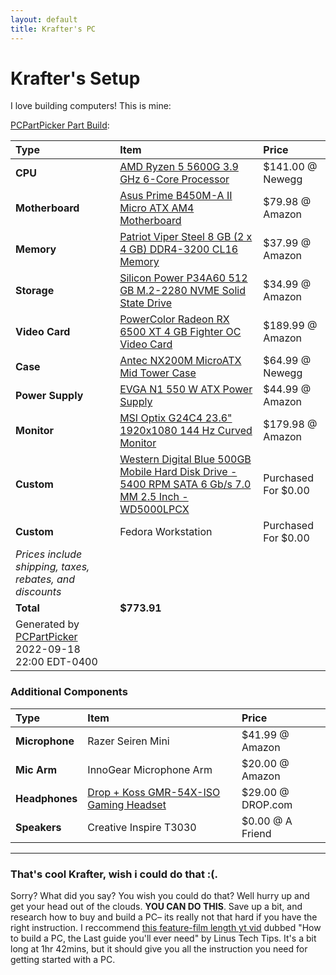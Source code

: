 ```yaml
---
layout: default
title: Krafter's PC
---
```

# Krafter's Setup
I love building computers! This is mine:


[PCPartPicker Part Build](https://pcpartpicker.com/list/HWj6yK):

Type|Item|Price
:----|:----|:----
**CPU** | [AMD Ryzen 5 5600G 3.9 GHz 6-Core Processor](https://pcpartpicker.com/product/sYmmP6/amd-ryzen-5-5600g-39-ghz-6-core-processor-100-100000252box) | $141.00 @ Newegg 
**Motherboard** | [Asus Prime B450M-A II Micro ATX AM4 Motherboard](https://pcpartpicker.com/product/kthmP6/asus-prime-b450m-a-ii-micro-atx-am4-motherboard-prime-b450m-a-ii) | $79.98 @ Amazon 
**Memory** | [Patriot Viper Steel 8 GB (2 x 4 GB) DDR4-3200 CL16 Memory](https://pcpartpicker.com/product/Mnwkcf/patriot-viper-steel-8-gb-2-x-4-gb-ddr4-3200-cl16-memory-pvs48g320c6k) | $37.99 @ Amazon 
**Storage** | [Silicon Power P34A60 512 GB M.2-2280 NVME Solid State Drive](https://pcpartpicker.com/product/94gQzy/silicon-power-p34a60-512-gb-m2-2280-nvme-solid-state-drive-sp512gbp34a60m28) | $34.99 @ Amazon 
**Video Card** | [PowerColor Radeon RX 6500 XT 4 GB Fighter OC Video Card](https://pcpartpicker.com/product/p8vdnQ/powercolor-radeon-rx-6500-xt-4-gb-fighter-oc-video-card-axrx-6500xt-4gbd6-dhoc) | $189.99 @ Amazon 
**Case** | [Antec NX200M MicroATX Mid Tower Case](https://pcpartpicker.com/product/3f2WGX/antec-nx200m-microatx-mid-tower-case-nx200m) | $64.99 @ Newegg 
**Power Supply** | [EVGA N1 550 W ATX Power Supply](https://pcpartpicker.com/product/qrwqqs/evga-n1-550-w-atx-power-supply-100-n1-0550-l1) | $44.99 @ Amazon 
**Monitor** | [MSI Optix G24C4 23.6" 1920x1080 144 Hz Curved Monitor](https://pcpartpicker.com/product/k33mP6/msi-optix-g24c4-236-1920x1080-144-hz-monitor-optix-g24c4) | $179.98 @ Amazon 
**Custom** | [Western Digital Blue 500GB Mobile Hard Disk Drive - 5400 RPM SATA 6 Gb/s 7.0 MM 2.5 Inch - WD5000LPCX](https://pcpartpicker.com/product/VPDzK8/western-digital-blue-500gb-mobile-hard-disk-drive-5400-rpm-sata-6-gbs-70-mm-25-inch-wd5000lpcx) | Purchased For $0.00 
**Custom**| Fedora Workstation| Purchased For $0.00 
 | *Prices include shipping, taxes, rebates, and discounts* |
 | **Total** | **$773.91**
 | Generated by [PCPartPicker](https://pcpartpicker.com) 2022-09-18 22:00 EDT-0400 |
 
### Additional Components
Type|Item|Price
:----|:----|:----
**Microphone** | Razer Seiren Mini | $41.99 @ Amazon
**Mic Arm** | InnoGear Microphone Arm | $20.00 @ Amazon
**Headphones** | [Drop + Koss GMR-54X-ISO Gaming Headset](https://drop.com/buy/drop-x-koss-gmr-54x-iso-gaming-headset) | $29.00 @ DROP.com
**Speakers** | Creative Inspire T3030 | $0.00 @ A Friend

---

### That's cool Krafter, wish i could do that :(.
Sorry? What did you say? You wish you could do that? Well hurry up and get your head out of the clouds. __YOU CAN DO THIS__. Save up a bit, and research how to buy and build a PC– its really not that hard if you have the right instruction. I reccommend [this feature-film length yt vid](https://www.youtube.com/watch?v=BL4DCEp7blY) dubbed "How to build a PC, the Last guide you'll ever need" by Linus Tech Tips. It's a bit long at 1hr 42mins, but it should give you all the instruction you need for getting started with a PC.
